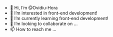 - 👋 Hi, I’m @Ovidiu-Hora
- 👀 I’m interested in front-end development! 
- 🌱 I’m currently learning front-end development! 
- 💞️ I’m looking to collaborate on ...
- 📫 How to reach me ...

<!---
Ovidiu-Hora/Ovidiu-Hora is a ✨ special ✨ repository because its `README.md` (this file) appears on your GitHub profile.
You can click the Preview link to take a look at your changes.
--->
